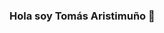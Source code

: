 ### Hola soy Tomás Aristimuño 👋

<!--
**TomasAristi/TomasAristi** is a ✨ _special_ ✨ repository because its `README.md` (this file) appears on your GitHub profile.

Here are some ideas to get you started:

<img align="center" src="https://github-readme-stats.vercel.app/api/<CARD_TYPE>/?username=<USERNAME>&theme=<THEME_NAME>" />


- 🔭 I’m currently working on ...
- 🌱 I’m currently learning ...
- 👯 I’m looking to collaborate on ...
- 🤔 I’m looking for help with ...
- 💬 Ask me about ...
- 📫 How to reach me: ...
- 😄 Pronouns: ...
- ⚡ Fun fact: ...
-->
